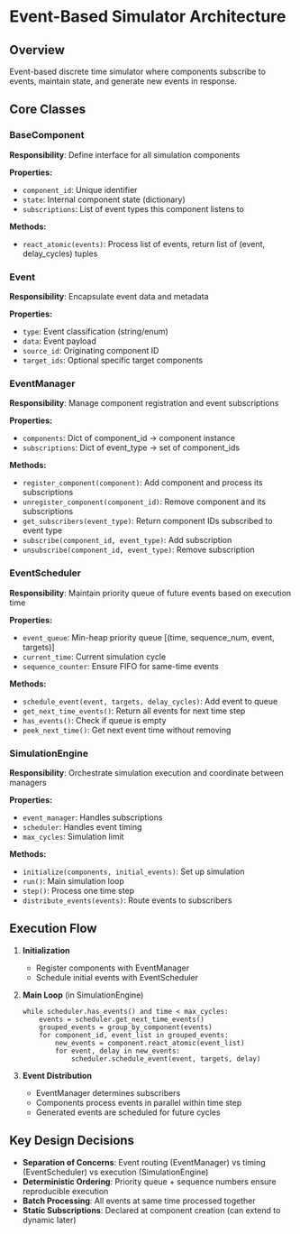 # Event-Based Simulator Architecture

## Overview
Event-based discrete time simulator where components subscribe to events, maintain state, and generate new events in response.

## Core Classes

### BaseComponent
**Responsibility**: Define interface for all simulation components

**Properties:**
- `component_id`: Unique identifier
- `state`: Internal component state (dictionary)
- `subscriptions`: List of event types this component listens to

**Methods:**
- `react_atomic(events)`: Process list of events, return list of (event, delay_cycles) tuples

### Event
**Responsibility**: Encapsulate event data and metadata

**Properties:**
- `type`: Event classification (string/enum)
- `data`: Event payload
- `source_id`: Originating component ID
- `target_ids`: Optional specific target components

### EventManager
**Responsibility**: Manage component registration and event subscriptions

**Properties:**
- `components`: Dict of component_id → component instance
- `subscriptions`: Dict of event_type → set of component_ids

**Methods:**
- `register_component(component)`: Add component and process its subscriptions
- `unregister_component(component_id)`: Remove component and its subscriptions
- `get_subscribers(event_type)`: Return component IDs subscribed to event type
- `subscribe(component_id, event_type)`: Add subscription
- `unsubscribe(component_id, event_type)`: Remove subscription

### EventScheduler
**Responsibility**: Maintain priority queue of future events based on execution time

**Properties:**
- `event_queue`: Min-heap priority queue [(time, sequence_num, event, targets)]
- `current_time`: Current simulation cycle
- `sequence_counter`: Ensure FIFO for same-time events

**Methods:**
- `schedule_event(event, targets, delay_cycles)`: Add event to queue
- `get_next_time_events()`: Return all events for next time step
- `has_events()`: Check if queue is empty
- `peek_next_time()`: Get next event time without removing

### SimulationEngine
**Responsibility**: Orchestrate simulation execution and coordinate between managers

**Properties:**
- `event_manager`: Handles subscriptions
- `scheduler`: Handles event timing
- `max_cycles`: Simulation limit

**Methods:**
- `initialize(components, initial_events)`: Set up simulation
- `run()`: Main simulation loop
- `step()`: Process one time step
- `distribute_events(events)`: Route events to subscribers

## Execution Flow

1. **Initialization**
   - Register components with EventManager
   - Schedule initial events with EventScheduler

2. **Main Loop** (in SimulationEngine)
   ```
   while scheduler.has_events() and time < max_cycles:
       events = scheduler.get_next_time_events()
       grouped_events = group_by_component(events)
       for component_id, event_list in grouped_events:
           new_events = component.react_atomic(event_list)
           for event, delay in new_events:
               scheduler.schedule_event(event, targets, delay)
   ```

3. **Event Distribution**
   - EventManager determines subscribers
   - Components process events in parallel within time step
   - Generated events are scheduled for future cycles

## Key Design Decisions

- **Separation of Concerns**: Event routing (EventManager) vs timing (EventScheduler) vs execution (SimulationEngine)
- **Deterministic Ordering**: Priority queue + sequence numbers ensure reproducible execution
- **Batch Processing**: All events at same time processed together
- **Static Subscriptions**: Declared at component creation (can extend to dynamic later)